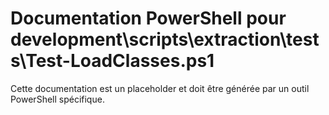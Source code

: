 # Documentation PowerShell pour development\scripts\extraction\tests\Test-LoadClasses.ps1

Cette documentation est un placeholder et doit être générée par un outil PowerShell spécifique.
